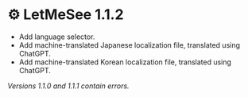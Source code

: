 ﻿# ⚙️ LetMeSee 1.1.2

- Add language selector.
- Add machine-translated Japanese localization file, translated using ChatGPT.
- Add machine-translated Korean localization file, translated using ChatGPT.

*Versions 1.1.0 and 1.1.1 contain errors.*
